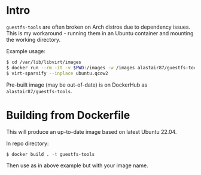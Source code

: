 # Intro

`guestfs-tools` are often broken on Arch distros due to dependency issues. This is my workaround - running them in an Ubuntu container and mounting the working directory.

Example usage:

```bash
$ cd /var/lib/libvirt/images
$ docker run --rm -it -v $PWD:/images -w /images alastair87/guestfs-tools /bin/bash
$ virt-sparsify --inplace ubuntu.qcow2
```

Pre-built image (may be out-of-date) is on DockerHub as `alastair87/guestfs-tools`.

# Building from Dockerfile

This will produce an up-to-date image based on latest Ubuntu 22.04.

In repo directory:

```bash
$ docker build . -t guestfs-tools
```

Then use as in above example but with your image name.
